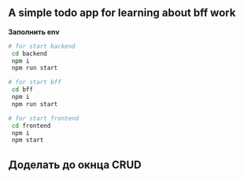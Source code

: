  
## A simple todo app for learning about bff work

**Заполнить env**

```bash
# for start backend
 cd backend    
 npm i
 npm run start
```

```bash
# for start bff
 cd bff    
 npm i
 npm run start
```

```bash
# for start frontend
 cd frontend    
 npm i
 npm start
```



## Доделать до окнца CRUD